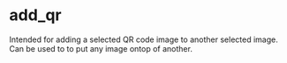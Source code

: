 # add_qr

Intended for adding a selected QR code image to another selected image.
Can be used to to put any image ontop of another.
